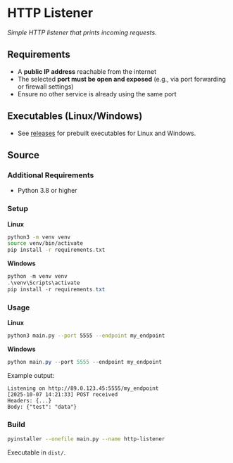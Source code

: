 # HTTP Listener

_Simple HTTP listener that prints incoming requests._

## Requirements

- A **public IP address** reachable from the internet
- The selected **port must be open and exposed** (e.g., via port forwarding or firewall settings)
- Ensure no other service is already using the same port

## Executables (Linux/Windows)

- See [releases](https://github.com/alxweis/http-listener/releases) for prebuilt executables for Linux and Windows.

## Source

### Additional Requirements

- Python 3.8 or higher

### Setup

**Linux**
```bash
python3 -m venv venv
source venv/bin/activate
pip install -r requirements.txt
````

**Windows**
```powershell
python -m venv venv
.\venv\Scripts\activate
pip install -r requirements.txt
````

### Usage

**Linux**
```bash
python3 main.py --port 5555 --endpoint my_endpoint
```

**Windows**
```powershell
python main.py --port 5555 --endpoint my_endpoint
```

Example output:

```
Listening on http://89.0.123.45:5555/my_endpoint
[2025-10-07 14:21:33] POST received
Headers: {...}
Body: {"test": "data"}
```

### Build

```bash
pyinstaller --onefile main.py --name http-listener
```

Executable in `dist/`.
